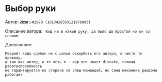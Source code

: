# Выбор руки

Автор: `𝐙𝐢𝐳𝐚𝐫ッ#2978 (1013426560121978893)`

Описание автора: ```
Код на в какой руку, да было да простой но он со слешом```


Дополнение: 
```
Реврайт кода сделан не с целью оскорбить его автора, а чисто по приколу, 
а так как автор, а то есть я - хер его знает disnake, полная работоспособность 
не гарантируется на стороне со слеш-командой, но сама механика рандома работает
